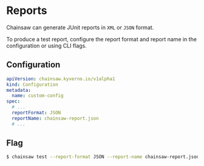 # Reports

Chainsaw can generate JUnit reports in `XML` or `JSON` format.

To produce a test report, configure the report format and report name in the configuration or using CLI flags.

## Configuration

```yaml
apiVersion: chainsaw.kyverno.io/v1alpha1
kind: Configuration
metadata:
  name: custom-config
spec:
  # ...
  reportFormat: JSON
  reportName: chainsaw-report.json
  # ...
```

## Flag

```bash
$ chainsaw test --report-format JSON --report-name chainsaw-report.json ...
```
